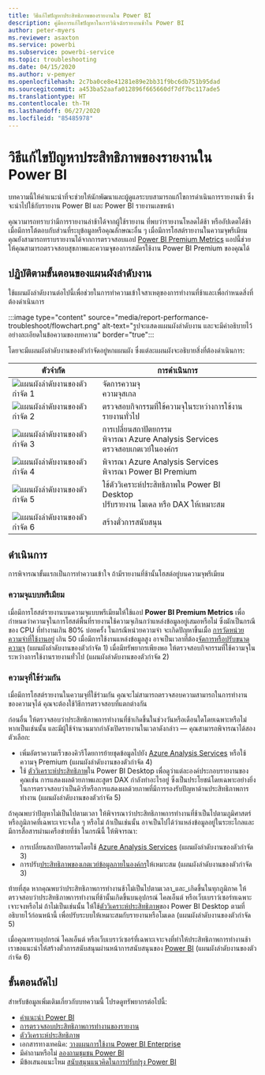 ```yaml
---
title: วิธีแก้ไขปัญหาประสิทธิภาพของรายงานใน Power BI
description: คู่มือการแก้ไขปัญหาในการวินิจฉัยรายงานช้าใน Power BI
author: peter-myers
ms.reviewer: asaxton
ms.service: powerbi
ms.subservice: powerbi-service
ms.topic: troubleshooting
ms.date: 04/15/2020
ms.author: v-pemyer
ms.openlocfilehash: 2c7ba0ce8e41281e89e2bb31f9bc6db751b95dad
ms.sourcegitcommit: a453ba52aafa012896f665660df7df7bc117ade5
ms.translationtype: HT
ms.contentlocale: th-TH
ms.lasthandoff: 06/27/2020
ms.locfileid: "85485978"
---
```

# <a name="troubleshoot-report-performance-in-power-bi"></a>วิธีแก้ไขปัญหาประสิทธิภาพของรายงานใน Power BI

บทความนี้ให้คำแนะนำที่จะช่วยให้นักพัฒนาและผู้ดูแลระบบสามารถแก้ไขการดำเนินการรายงานช้า ซึ่งจะนำไปใช้กับรายงาน Power BI และ Power BI รายงานเลขหน้า

คุณวามารถทราบว่ามีการรายงานล่าช้าได้จากผู้ใช้รายงาน ที่พบว่ารายงานโหลดได้ช้า หรืออัปเดตได้ช้า เมื่อมีการโต้ตอบกับส่วนที่ระบุข้อมูลหรือคุณลักษณะอื่น ๆ เมื่อมีการโฮสต์รายงานในความจุพรีเมียม คุณยังสามารถทราบรายงานได้จากการตรวจสอบแอป [Power BI Premium Metrics](../admin/service-admin-premium-monitor-capacity.md) แอปนี้ช่วยให้คุณสามารถตรวจสอบสุขภาพและความจุของการสมัครใช้งาน Power BI Premium ของคุณได้

## <a name="follow-flowchart-steps"></a>ปฏิบัติตามขั้นตอนของแผนผังลำดับงาน

ใช้แผนผังลำดับงานต่อไปนี้เพื่อช่วยในการทำความเข้าใจสาเหตุของการทำงานที่ช้าและเพื่อกำหนดสิ่งที่ต้องดำเนินการ

:::image type="content" source="media/report-performance-troubleshoot/flowchart.png" alt-text="รูปจะแสดงแผนผังลำดับงาน และจะมีคำอธิบายไว้อย่างละเอียดในข้อความของบทความ" border="true":::

โดยจะมีแผนผังลำดับงานของตัวกำจัดอยู่หกแผนผัง ซึ่งแต่ละแผนผังจะอธิบายสิ่งที่ต้องดำเนินการ:

|ตัวจำกัด|การดำเนินการ|
|---------|---------|
|![แผนผังลำดับงานของตัวกำจัด 1](media/common/icon-01-red-30x30.png)|จัดการความจุ<br />ความจุสเกล |
|![แผนผังลำดับงานของตัวกำจัด 2](media/common/icon-02-red-30x30.png)|ตรวจสอบกิจกรรมที่ใช้ความจุในระหว่างการใช้งานรายงานทั่วไป|
|![แผนผังลำดับงานของตัวกำจัด 3](media/common/icon-03-red-30x30.png)|การเปลี่ยนสถาปัตยกรรม<br />พิจารณา Azure Analysis Services<br />ตรวจสอบเกตเวย์ในองค์กร|
|![แผนผังลำดับงานของตัวกำจัด 4](media/common/icon-04-red-30x30.png)|พิจารณา Azure Analysis Services<br />พิจารณา Power BI Premium|
|![แผนผังลำดับงานของตัวกำจัด 5](media/common/icon-05-red-30x30.png)|ใช้ตัววิเคราะห์ประสิทธิภาพใน Power BI Desktop<br />ปรับรายงาน โมเดล หรือ DAX ให้เหมาะสม|
|![แผนผังลำดับงานของตัวกำจัด 6](media/common/icon-06-red-30x30.png)|สร้างตั๋วการสนับสนุน|

## <a name="take-action"></a>ดำเนินการ

การพิจารณาขั้นแรกเป็นการทำความเข้าใจ ถ้ามีรายงานที่ช้านั้นโฮสต์อยู่บนความจุพรีเมียม

### <a name="premium-capacity"></a>ความจุแบบพรีเมียม

เมื่อมีการโฮสต์รายงานบนความจุแบบพรีเมียมให้ใช้แอป **Power BI Premium Metrics** เพื่อกำหนดว่าความจุในการโฮสต์พื้นที่รายงานใช้ความจุเกินกว่าแหล่งข้อมูลอยู่เสมอหรือไม่ ซึ่งมักเป็นกรณีของ CPU ที่ทำงานเกิน 80% บ่อยครั้ง ในกรณีหน่วยความจำ จะเกิดปัญหาขึ้นเมื่อ [การวัดหน่วยความจำที่ใช้งานอยู่](../admin/service-premium-metrics-app.md#the-active-memory-metric) เกิน 50 เมื่อมีการใช้งานแหล่งข้อมูลสูง อาจเป็นเวลาที่ต้อง[จัดการหรือปรับขนาดความจุ](../admin/service-admin-premium-manage.md) (แผนผังลำดับงานของตัวกำจัด 1) เมื่อมีทรัพยากรเพียงพอ ให้ตรวจสอบกิจกรรมที่ใช้ความจุในระหว่างการใช้งานรายงานทั่วไป (แผนผังลำดับงานของตัวกำจัด 2)

### <a name="shared-capacity"></a>ความจุที่ใช้ร่วมกัน

เมื่อมีการโฮสต์รายงานในความจุที่ใช้ร่วมกัน คุณจะไม่สามารถตรวจสอบความสามารถในการทำงานของความจุได้ คุณจะต้องใช้วิธีการตรวจสอบที่แตกต่างกัน

ก่อนอื่น ให้ตรวจสอบว่าประสิทธิภาพการทำงานที่ช้าเกิดขึ้นในช่วงวันหรือเดือนใดโดยเฉพาะหรือไม่ หากเป็นเช่นนั้น และมีผู้ใช้จำนวนมากกำลังเปิดรายงานในเวลาดังกล่าว — คุณสามารถพิจารณาได้สองตัวเลือก:

- เพิ่มอัตราความเร็วของคิวรีโดยการย้ายชุดข้อมูลไปยัง [Azure Analysis Services](/azure/analysis-services/analysis-services-overview) หรือใช้ความจุ Premium (แผนผังลำดับงานของตัวกำจัด 4)
- ใช้ [ตัววิเคราะห์ประสิทธิภาพ](../create-reports/desktop-performance-analyzer.md)ใน Power BI Desktop เพื่อดูว่าแต่ละองค์ประกอบรายงานของคุณเช่น การแสดงผลด้วยภาพและสูตร DAX กำลังทำอะไรอยู่ ซึ่งเป็นประโยชน์โดยเฉพาะอย่างยิ่งในการตรวจสอบว่าเป็นคิวรีหรือการแสดงผลด้วยภาพที่มีการรองรับปัญหาด้านประสิทธิภาพการทำงาน (แผนผังลำดับงานของตัวกำจัด 5)

ถ้าคุณพบว่าปัญหาไม่เป็นไปตามเวลา ให้พิจารณาว่าประสิทธิภาพการทำงานที่ช้าเป็นไปตามภูมิศาสตร์หรือภูมิภาคที่เฉพาะเจาะจงใด ๆ หรือไม่ ถ้าเป็นเช่นนั้น อาจเป็นไปได้ว่าแหล่งข้อมูลอยู่ในระยะไกลและมีการสื่อสารผ่านเครือข่ายที่ช้า ในกรณีนี้ ให้พิจารณา:

- การเปลี่ยนสถาปัตยกรรมโดยใช้ [Azure Analysis Services](/azure/analysis-services/analysis-services-overview) (แผนผังลำดับงานของตัวกำจัด 3)
- การปรับ[ประสิทธิภาพของเกตเวย์ข้อมูลภายในองค์กร](/data-integration/gateway/service-gateway-performance)ให้เหมาะสม (แผนผังลำดับงานของตัวกำจัด 3)

ท้ายที่สุด หากคุณพบว่าประสิทธิภาพการทำงานช้าไม่เป็นไปตามเวลา_และ_เกิดขึ้นในทุกภูมิภาค ให้ตรวจสอบว่าประสิทธิภาพการทำงานที่ช้านั้นเกิดขึ้นบนอุปกรณ์ ไคลเอ็นต์ หรือเว็บเบราว์เซอร์ทเฉพาะเจาะจงหรือไม่ ถ้าไม่เป็นเช่นนั้น ให้ใช้[ตัววิเคราะห์ประสิทธิภาพ](../create-reports/desktop-performance-analyzer.md)ของ Power BI Desktop ตามที่อธิบายไว้ก่อนหน้านี้ เพื่อปรับระบบให้เหมาะสมกับรายงานหรือโมเดล (แผนผังลำดับงานของตัวกำจัด 5)

เมื่อคุณทราบอุปกรณ์ ไคลเอ็นต์ หรือเว็บเบราว์เซอร์ที่เฉพาะเจาะจงที่ทำให้ประสิทธิภาพการทำงานช้า เราขอแนะนำให้สร้างตั๋วการสนับสนุนผ่านหน้าการสนับสนุนของ [Power BI](https://powerbi.microsoft.com/support/) (แผนผังลำดับงานของตัวกำจัด 6)

## <a name="next-steps"></a>ขั้นตอนถัดไป

สำหรับข้อมูลเพิ่มเติมเกี่ยวกับบทความนี้ โปรดดูทรัพยากรต่อไปนี้:

- [คำแนะนำ Power BI](index.yml)
- [การตรวจสอบประสิทธิภาพการทำงานของรายงาน](monitor-report-performance.md)
- [ตัววิเคราะห์ประสิทธิภาพ](../create-reports/desktop-performance-analyzer.md)
- เอกสารทางเทคนิค: [วางแผนการใช้งาน Power BI Enterprise](https://go.microsoft.com/fwlink/?linkid=2057861)
- มีคำถามหรือไม่ [ลองถามชุมชน Power BI](https://community.powerbi.com/)
- มีข้อเสนอแนะไหม [สนับสนุนแนวคิดในการปรับปรุง Power BI](https://ideas.powerbi.com/)
